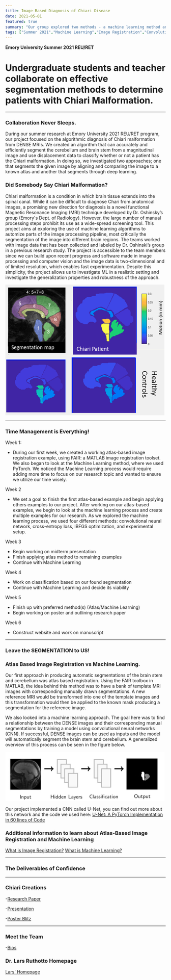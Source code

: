 ```yaml
---
title: Image-Based Diagnosis of Chiari Disease
date: 2021-05-01
featured: true
summary: "Our group explored two methods - a machine learning method and an atlas-based image registration method - to automatically identify the cerebellum and brain stem from a given magnetic resonance image (MRI).  The machine learning method uses convolutional neural networks to learn how to identify features of the MR images, while the atlas based method uses a known brain as a kind of \"road map\" to find the two regions of interest.  Once the two areas are were identified, we can look at DENSE MRI data - that tell us how much movement occurs in the brain when a subject's heart beats - to compute the average displacement of the patient's cerebellum and brain stem, which can help determine whether or not a subject has a Chiari Malformation.  We compared the strengths and weaknesses of both methods, and how they might work in the future to make Chiari diagnosis cheaper and more efficient."
tags: ["Summer 2021","Machine Learning","Image Registration","Convolutional Neural Networks", "Atlas-Based Image Registration","Chiari","Diagnosis"]
---
```


**Emory University Summer 2021 REU/RET**
# Undergraduate students and teacher collaborate on effective segmentation methods to determine patients with Chiari Malformation.

---
### Collaboration Never Sleeps. 
 During our summer research at Emory University 2021 REU/RET program, our project focused on the algorithmic diagnosis of Chiari malformation from DENSE MRIs.  We created an algorithm that can accurately and efficiently segment the cerebellum and brain stem from a magnitudinal image and use displacement data to classify whether or not a patient has the Chiari malformation.  In doing so, we investigated two approaches; one that segments the given image by aligning and comparing the image to a known atlas and another that segments through deep learning.
 
### Did Somebody Say Chiari Malformation?
Chiari malformation is a condition in which brain tissue extends into the spinal canal.  While it can be difficult to diagnose Chari  from  anatomical  images,  a  promising  new direction for diagnosis is a novel functional Magnetic Resonance Imaging (MRI) technique developed by Dr.  Oshinsky’s group (Emory's Dept.  of Radiology).  However, the large number of manual processing steps prohibit its use as a wide-spread screening tool.  This  project  aims  at  exploring  the  use  of  machine  learning  algorithms  to  automize  parts  of the image processing pipeline, most critically the segmentation of the image into different brain regions.  The teams worked with image data that has been collected and labeled by Dr.  Oshinski’s group in a previous research study.  The project is accessible to the team members since we can build  upon  recent  progress  and  software  made  in  image  processing  and  computer vision and the image data is two-dimensional and of limited resolution, which enables fast experimentation.  Despite this simplicity, the project allows us to investigate ML in a realistic setting and investigate the generalization properties and robustness of the approach.

<img src="img/Chiari-Synergy.png" alt="img/Chiari-Synergy" width="500"/>


---
### Time Management is Everything! 
 Week 1: 
 - During our first week, we created a working atlas-based image registration example, using FAIR: a MATLAB image registration toolset.  We also began to look at the Machine Learning method, where we used PyTorch. We noticed the Machine Learning process would require adding more time to focus on our research topic and wanted to ensure we utilize our time wisely. 
   
 
 Week 2 
 -  We set a goal to finish the first atlas-based example and begin applying others examples to our project. After working on our atlas-based examples, we begin to look at the machine learning process and create multiple examples for our research. As we explored the machine learning process, we used four different methods: convolutional neural network, cross-entropy loss, lBFGS optimization, and experimental setup. 

 
 Week 3 
- Begin working on midterm presentation
- Finish applying atlas method to remaining examples
- Continue with Machine Learning 
       
 Week 4 
- Work on classification based on our found segmentation
- Continue with Machine Learning and decide its viability
        
 Week 5 
- Finish up with preferred method(s) (Atlas/Machine Learning)
- Begin working on poster and outlining research paper
    
Week 6 
- Construct website and work on manuscript           
---

### Leave the SEGMENTATION to US!


### Atlas Based Image Registration vs Machine Learning. 

Our first approach in producing automatic segmentations of the brain stem and cerebellum was atlas based registration. Using the FAIR toolbox in MATLAB, the idea behind this method was to have a bank of template MRI images with corresponding manually drawn segmentations. A new reference MRI would be transformed into one of the template images and this transformation would then be applied to the known mask producing a segmentation for the reference image. 

We also looked into a machine learning approach. The goal here was to find a relationship between the DENSE images and their corresponding manual segmentations by training a model using convolutional neural networks (CNN). If successful, DENSE images can be used as inputs and the model will automatically segment the brain stem and cerebellum. A generalized overview of this process can be seen in the figure below.

<img src="img/MachLearningDiagram.jpg" alt="MachLearningDiagram" width="500"/>

Our project implemented a CNN called U-Net, you can find out more about this network and the code we used here: [U-Net: A PyTorch Implementation in 60 lines of Code](https://amaarora.github.io/2020/09/13/unet.html)

### Additional information to learn about Atlas-Based Image Registration and Machine Learning
[What is Image Registration?](https://www.sicara.ai/blog/2019-07-16-image-registration-deep-learning) 
[What is Machine Learning?](https://youtu.be/QghjaS0WQQU)

---
### The Deliverables of Confidence 


---
### Chiari Creations
-[Research Paper](.ResearchPaper.md)

-[Presentation](https://github.com/EmoryMLIP/emory-reu-ret-website/blob/f5a9de7a766a012b8202acd87ac4c427d2ec2016/content/projects/2021-chiari/Chiari_Disease_Presentation%20(2).pdf)

-[Poster Blitz](https://youtu.be/tdjXj3JdpQU)

---
### Meet the Team
-[Bios](https://github.com/EmoryMLIP/emory-reu-ret-website/blob/72789f2938cc9b40d8a2c55fa3e46f7d455ace46/content/projects/2021-chiari/Bios)

### Dr. Lars Ruthotto Homepage

[Lars' Homepage](https://www.mathcs.emory.edu/~lruthot/)





